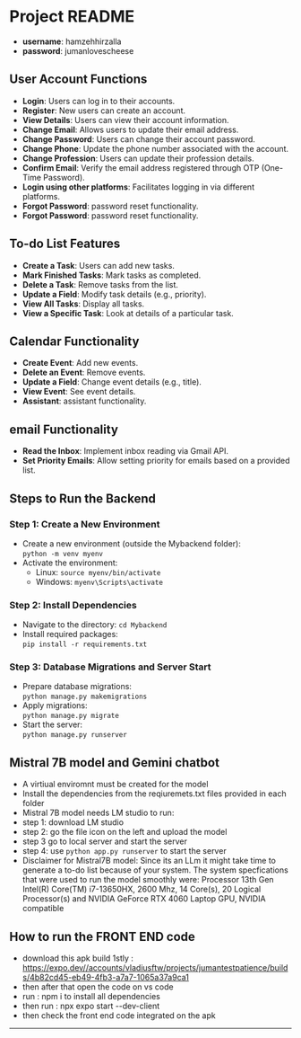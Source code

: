 # Project README

- **username**: hamzehhirzalla
- **password**: jumanlovescheese
## User Account Functions

- **Login**: Users can log in to their accounts.
- **Register**: New users can create an account.
- **View Details**: Users can view their account information.
- **Change Email**: Allows users to update their email address.
- **Change Password**: Users can change their account password.
- **Change Phone**: Update the phone number associated with the account.
- **Change Profession**: Users can update their profession details.
- **Confirm Email**: Verify the email address registered through OTP (One-Time Password).
- **Login using other platforms**: Facilitates logging in via different platforms.
- **Forgot Password**: password reset functionality.
- **Forgot Password**: password reset functionality.

## To-do List Features

- **Create a Task**: Users can add new tasks.
- **Mark Finished Tasks**: Mark tasks as completed.
- **Delete a Task**: Remove tasks from the list.
- **Update a Field**: Modify task details (e.g., priority).
- **View All Tasks**: Display all tasks.
- **View a Specific Task**: Look at details of a particular task.

## Calendar Functionality

- **Create Event**: Add new events.
- **Delete an Event**: Remove events.
- **Update a Field**: Change event details (e.g., title).
- **View Event**: See event details.
- **Assistant**: assistant functionality.

## email Functionality

- **Read the Inbox**: Implement inbox reading via Gmail API.
- **Set Priority Emails**: Allow setting priority for emails based on a provided list.



## Steps to Run the Backend

### Step 1: Create a New Environment

- Create a new environment (outside the Mybackend folder):  
  `python -m venv myenv`
- Activate the environment:  
  - Linux: `source myenv/bin/activate`  
  - Windows: `myenv\Scripts\activate`

### Step 2: Install Dependencies

- Navigate to the directory: `cd Mybackend`
- Install required packages:  
  `pip install -r requirements.txt`

### Step 3: Database Migrations and Server Start

- Prepare database migrations:  
  `python manage.py makemigrations`
- Apply migrations:  
  `python manage.py migrate`
- Start the server:  
  `python manage.py runserver`
## Mistral 7B model and Gemini chatbot
- A virtiual enviromnt must be created for the model
- Install the dependencies from the reqiuremets.txt files provided in each folder
- Mistral 7B model needs LM studio to run:
- step 1: download LM studio
- step 2: go the file icon on the left and upload the model
- step 3  go to local server and start the server
- step 4: use `python app.py runserver` to start the server 
- Disclaimer for Mistral7B model:
  Since its an LLm it might take time to generate a to-do list because of your system. The system specfications that were used to run the model smoothly were: Processor	13th Gen Intel(R) Core(TM) i7-13650HX, 2600 Mhz, 14 Core(s), 20 Logical Processor(s) and NVIDIA GeForce RTX 4060 Laptop GPU, NVIDIA compatible 


## How to run the FRONT END code
- download this apk build 1stly : https://expo.dev//accounts/vladiusftw/projects/jumantestpatience/builds/4b82cd45-eb49-4fb3-a7a7-1065a37a9ca1
- then after that open the code on vs code
- run : npm i to install all dependencies
- then run : npx expo start --dev-client
- then check the front end code integrated on the apk



---


